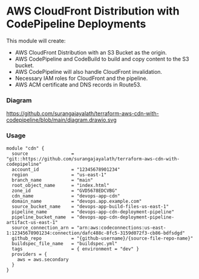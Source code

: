 # AWS CloudFront Distribution with CodePipeline Deployments
This module will create:
- AWS CloudFront Distribution with an S3 Bucket as the origin.
- AWS CodePipeline and CodeBuild to build and copy content to the S3 bucket.
- AWS CodePipeline will also handle CloudFront invalidation.
- Necessary IAM roles for CloudFront and the pipeline.
- AWS ACM certificate and DNS records in Route53.

### Diagram
https://github.com/surangajayalath/terraform-aws-cdn-with-codepipeline/blob/main/diagram.drawio.svg


### Usage
```
module "cdn" {
  source                = "git::https://github.com/surangajayalath/terraform-aws-cdn-with-codepipeline"
  account_id            = "12345678901234"
  region                = "us-east-1"
  branch_name           = "main"
  root_object_name      = "index.html"
  zone_id               = "GVD5678EDCVBG"
  cdn_name              = "devops-app-cdn"
  domain_name           = "devops.app.example.com"
  source_bucket_name    = "devops-app-build-files-us-east-1"
  pipeline_name         = "devops-app-cdn-deployment-pipeline"
  pipeline_bucket_name  = "devops-app-cdn-deployment-pipeline-artifact-us-east-1"
  source_connection_arn = "arn:aws:codeconnections:us-east-1:12345678901234:connection/dafc488c-8fc5-3159d072f3-cb86-bdfsdgd"
  github_repo           = "{github-username}/{source-file-repo-name}"
  buildspec_file_name   = "buildspec.yml"
  tags                  = { environment = "dev" }
  providers = {
    aws = aws.secondary
  }
}
```
